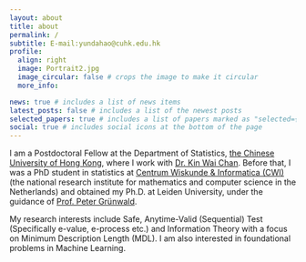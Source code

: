 ```yaml
---
layout: about
title: about
permalink: /
subtitle: E-mail:yundahao@cuhk.edu.hk
profile:
  align: right
  image: Portrait2.jpg
  image_circular: false # crops the image to make it circular
  more_info: 

news: true # includes a list of news items
latest_posts: false # includes a list of the newest posts
selected_papers: true # includes a list of papers marked as "selected={true}"
social: true # includes social icons at the bottom of the page
---
```


I am a Postdoctoral Fellow at the Department of Statistics, [the Chinese University of Hong Kong](https://www.cuhk.edu.hk/english/index.html), where I work with [Dr. Kin Wai Chan](https://sites.google.com/site/kwchankeith/home). Before that, I was a PhD student in statistics at [Centrum Wiskunde & Informatica (CWI)](https://www.cwi.nl/en/) (the national research institute for mathematics and computer science in the Netherlands) and obtained my Ph.D. at Leiden University, under the guidance of [Prof. Peter Grünwald](https://safestatistics.com/).

My research interests include Safe, Anytime-Valid (Sequential) Test (Specifically e-value, e-process etc.) and Information Theory with a focus on Minimum Description Length (MDL).
I am also interested in foundational problems in Machine Learning.




